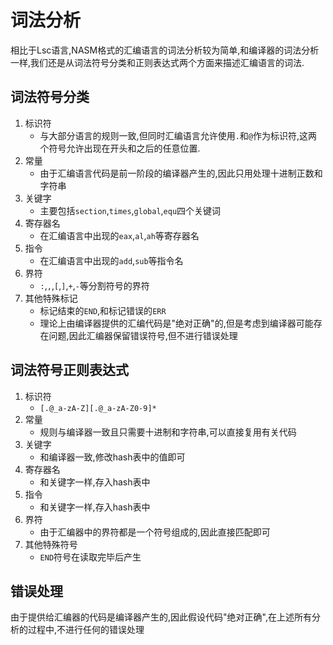 词法分析
================

相比于Lsc语言,NASM格式的汇编语言的词法分析较为简单,和编译器的词法分析一样,我们还是从词法符号分类和正则表达式两个方面来描述汇编语言的词法.

词法符号分类
---------------
1. 标识符
    - 与大部分语言的规则一致,但同时汇编语言允许使用`.`和`@`作为标识符,这两个符号允许出现在开头和之后的任意位置.
2. 常量
    - 由于汇编语言代码是前一阶段的编译器产生的,因此只用处理十进制正数和字符串
3. 关键字
    - 主要包括`section`,`times`,`global`,`equ`四个关键词
4. 寄存器名
    - 在汇编语言中出现的`eax`,`al`,`ah`等寄存器名
5. 指令
    - 在汇编语言中出现的`add`,`sub`等指令名
6. 界符
    - `:`,`,`,`[`,`]`,`+`,`-`等分割符号的界符
7. 其他特殊标记
    - 标记结束的`END`,和标记错误的`ERR`
    - 理论上由编译器提供的汇编代码是"绝对正确"的,但是考虑到编译器可能存在问题,因此汇编器保留错误符号,但不进行错误处理



词法符号正则表达式
-------------------
1. 标识符
    - `[.@_a-zA-Z][.@_a-zA-Z0-9]*`
2. 常量
    - 规则与编译器一致且只需要十进制和字符串,可以直接复用有关代码
3. 关键字
    - 和编译器一致,修改hash表中的值即可
4. 寄存器名
    - 和关键字一样,存入hash表中
5. 指令
    - 和关键字一样,存入hash表中
6. 界符
    - 由于汇编器中的界符都是一个符号组成的,因此直接匹配即可
7. 其他特殊符号
    - `END`符号在读取完毕后产生


错误处理
----------------

由于提供给汇编器的代码是编译器产生的,因此假设代码"绝对正确",在上述所有分析的过程中,不进行任何的错误处理